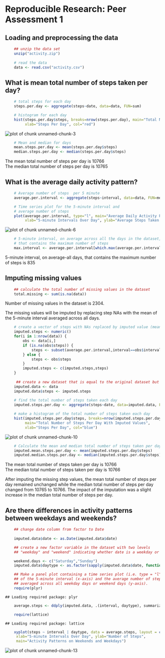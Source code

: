 # Reproducible Research: Peer Assessment 1

## Loading and preprocessing the data


```r
    ## unzip the data set
    unzip("activity.zip")
    
    # read the data
    data <- read.csv("activity.csv")
```

## What is mean total number of steps taken per day?


```r
    # total steps for each day
    steps.per.day <- aggregate(steps~date, data=data, FUN=sum)
```

```r
    # histogram for each day
    hist(steps.per.day$steps, breaks=nrow(steps.per.day), main="Total Number of Steps Per Day",
         xlab="Steps Per Day", col="red")
```

![plot of chunk unnamed-chunk-3](figure/unnamed-chunk-3.png) 

```r
    # Mean and median for days
    mean.steps.per.day <- mean(steps.per.day$steps)
    median.steps.per.day <- median(steps.per.day$steps)
```
The mean total number of steps per day is 10766  
The median total number of steps per day is 10765

## What is the average daily activity pattern?


```r
    # Average number of steps  per 5 minute 
    average.per.interval <- aggregate(steps~interval, data=data, FUN=mean)
```

```r
    # Time series plot for the 5-minute interval and  
    # average number of steps
    plot(average.per.interval, type="l", main="Average Daily Activity Pattern",
         xlab="5-minute Intervals Over Day", ylab="Average Steps Taken Over All Days")
```

![plot of chunk unnamed-chunk-6](figure/unnamed-chunk-6.png) 

```r
    # 5-minute interval, on average across all the days in the dataset, 
    # that contains the maximum number of steps
    max.interval <- average.per.interval[which.max(average.per.interval$steps),"interval"]
```
5-minute interval, on average-all days, that contains the maximum number of steps is 835

## Imputing missing values

```r
    ## calculate the total number of missing values in the dataset 
    total.missing <- sum(is.na(data))
```
Number of missing values in the dataset is 2304.  
  
The missing values will be imputed by replacing step NAs with the mean of the 5-minute interval averaged across all days.


```r
    # create a vector of steps with NAs replaced by imputed value (mean of 5-minute interval)
    imputed.steps <- numeric()
    for(i in 1:nrow(data)) {
        obs <- data[i,]
        if (is.na(obs$steps)) {
            steps <- subset(average.per.interval,interval==obs$interval)$steps
        } else {
            steps <- obs$steps
        }
        imputed.steps <- c(imputed.steps,steps)
    }
    
     ## create a new dataset that is equal to the original dataset but with the missing data filled in.
    imputed.data <- data
    imputed.data$steps <- imputed.steps
    
    # find the total number of steps taken each day
    imputed.steps.per.day <- aggregate(steps~date, data=imputed.data, FUN=sum)
```

```r
    # make a histogram of the total number of steps taken each day
    hist(imputed.steps.per.day$steps, breaks=nrow(imputed.steps.per.day), 
         main="Total Number of Steps Per Day With Imputed Values",
         xlab="Steps Per Day", col="blue")
```

![plot of chunk unnamed-chunk-10](figure/unnamed-chunk-10.png) 

```r
    # Calculate the mean and median total number of steps taken per day
    imputed.mean.steps.per.day <- mean(imputed.steps.per.day$steps)
    imputed.median.steps.per.day <- median(imputed.steps.per.day$steps)
```
The mean total number of steps taken per day is 10766  
The median total number of steps taken per day is 10766

After imputing the missing step values, the mean total number of steps per day remained unchanged while the median total number of steps per day changed from 10765 to 10766. The impact of the imputation was
a slight increase in the median total number of steps per day.

## Are there differences in activity patterns between weekdays and weekends?


```r
    ## change date column from factor to Date
    
    imputed.data$date <- as.Date(imputed.data$date)

    ## create a new factor variable in the dataset with two levels 
    ## "weekday" and "weekend" indicating whether date is a weekday or weekend day.

    weekend.days <- c("Saturday","Sunday")
    imputed.data$daytype <- as.factor(sapply(imputed.data$date, function(x) ifelse(weekdays(x) %in% weekend.days,"weekend","weekday")))
```

```r
    ## Make a panel plot containing a time series plot (i.e. type = "l") 
    ## of the 5-minute interval (x-axis) and the average number of steps taken, 
    ## averaged across all weekday days or weekend days (y-axis).
    require(plyr)
```

```
## Loading required package: plyr
```

```r
    average.steps <- ddply(imputed.data, .(interval, daytype), summarize, steps = mean(steps))

    require(lattice)
```

```
## Loading required package: lattice
```

```r
    xyplot(steps ~ interval | daytype, data = average.steps, layout = c(1, 2), type = "l", 
     xlab="5-minute Intervals Over Day", ylab="Number of Steps",
     main="Activity Patterns on Weekends and Weekdays")
```

![plot of chunk unnamed-chunk-13](figure/unnamed-chunk-13.png) 
